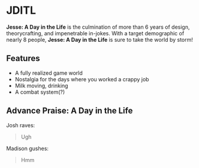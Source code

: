 # JDITL

**Jesse: A Day in the Life** is the culmination of more than 6 years of design, theorycrafting, and impenetrable in-jokes. With a target demographic of nearly 8 people, **Jesse: A Day in the Life** is sure to take the world by storm!

## Features
* A fully realized game world
* Nostalgia for the days where you worked a crappy job
* Milk moving, drinking
* A combat system(?)

## Advance Praise: A Day in the Life
Josh raves:
> Ugh

Madison gushes:
> Hmm